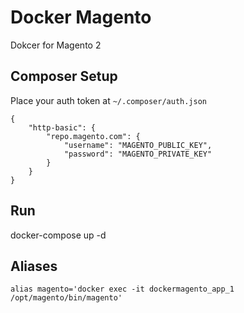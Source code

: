 # Docker Magento

Dokcer for Magento 2

## Composer Setup

Place your auth token at `~/.composer/auth.json` 

```
{
    "http-basic": {
        "repo.magento.com": {
            "username": "MAGENTO_PUBLIC_KEY",
            "password": "MAGENTO_PRIVATE_KEY"
        }
    }
}
```

## Run

docker-compose up -d

## Aliases

```
alias magento='docker exec -it dockermagento_app_1 /opt/magento/bin/magento'
```
